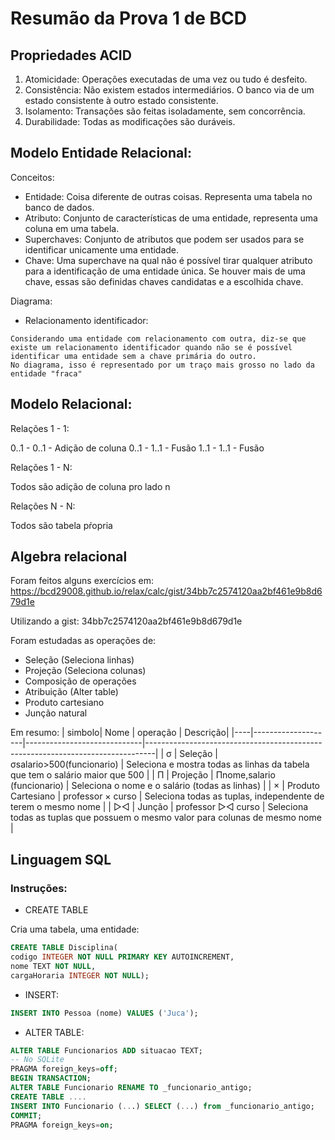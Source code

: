 # Resumão da Prova 1 de BCD

## Propriedades ACID

1. Atomicidade: Operações executadas de uma vez ou tudo é desfeito.
2. Consistência: Não existem estados intermediários. O banco via de um estado consistente à outro estado consistente.
3. Isolamento: Transações são feitas isoladamente, sem concorrência.
4. Durabilidade: Todas as modificações são duráveis.

## Modelo Entidade Relacional:

Conceitos:

* Entidade: Coisa diferente de outras coisas. Representa uma tabela no banco de dados.
* Atributo: Conjunto de características de uma entidade, representa uma coluna em uma tabela.
* Superchaves: Conjunto de atributos que podem ser usados para se identificar unicamente uma entidade.
* Chave: Uma superchave na qual não é possível tirar qualquer atributo para a identificação de uma entidade única. Se houver mais de uma chave, essas são definidas chaves candidatas e a escolhida chave.

Diagrama:

* Relacionamento identificador:

```
Considerando uma entidade com relacionamento com outra, diz-se que existe um relacionamento identificador quando não se é possível identificar uma entidade sem a chave primária do outro.
No diagrama, isso é representado por um traço mais grosso no lado da entidade "fraca"
```

## Modelo Relacional:

Relações 1 - 1:

0..1 - 0..1 - Adição de coluna
0..1 - 1..1 - Fusão
1..1 - 1..1 - Fusão 

Relações 1 - N:

Todos são adição de coluna pro lado n

Relações N - N:

Todos são tabela pŕopria

## Algebra relacional

Foram feitos alguns exercícios em:
https://bcd29008.github.io/relax/calc/gist/34bb7c2574120aa2bf461e9b8d679d1e

Utilizando a gist: 34bb7c2574120aa2bf461e9b8d679d1e

Foram estudadas as operações de:

* Seleção (Seleciona linhas)
* Projeção (Seleciona colunas)
* Composição de operações
* Atribuição (Alter table)
* Produto cartesiano 
* Junção natural

Em resumo:
| simbolo| Nome | operação | Descrição|
|----|--------------------|-----------------------------|--------------------------------------------------------------------------------|
| σ  | Seleção            | σsalario>500(funcionario)   |  Seleciona e mostra todas as linhas da tabela que tem o salário maior que 500  |
| Π  | Projeção           | Πnome,salario (funcionario) | Seleciona o nome e o salário (todas as linhas)                                 |
| ×  | Produto Cartesiano | professor × curso           | Seleciona todas as tuplas, independente de terem o mesmo nome                  |
| ▷◁ | Junção             | professor ▷◁ curso          | Seleciona todas as tuplas que possuem o mesmo valor para colunas de mesmo nome |

## Linguagem SQL

### Instruções:

* CREATE TABLE

Cria uma tabela, uma entidade:
```SQL
CREATE TABLE Disciplina(
codigo INTEGER NOT NULL PRIMARY KEY AUTOINCREMENT,
nome TEXT NOT NULL,
cargaHoraria INTEGER NOT NULL);
```

* INSERT:

```SQL
INSERT INTO Pessoa (nome) VALUES ('Juca');
```

* ALTER TABLE:

```SQL
ALTER TABLE Funcionarios ADD situacao TEXT;
-- No SQLite
PRAGMA foreign_keys=off;
BEGIN TRANSACTION;
ALTER TABLE Funcionario RENAME TO _funcionario_antigo;
CREATE TABLE ....
INSERT INTO Funcionario (...) SELECT (...) from _funcionario_antigo;
COMMIT;
PRAGMA foreign_keys=on;
```



